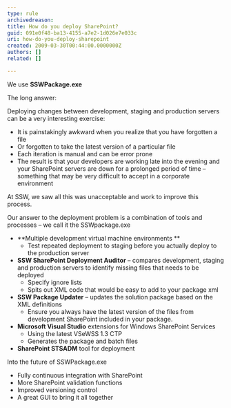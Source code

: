 ```yaml
---
type: rule
archivedreason: 
title: How do you deploy SharePoint?
guid: 091e0f48-ba13-4155-a7e2-1d026e7e033c
uri: how-do-you-deploy-sharepoint
created: 2009-03-30T00:44:00.0000000Z
authors: []
related: []

---
```


We use  **SSWPackage.exe**

The long answer:

Deploying changes between development, staging and production servers can be a very interesting exercise:

* It is painstakingly awkward when you realize that you have forgotten a file
* Or forgotten to take the latest version of a particular file
* Each iteration is manual and can be error prone
* The result is that your developers are working late into the evening and your SharePoint servers are down for a prolonged period of time – something that may be very difficult to accept in a corporate environment


At SSW, we saw all this was unacceptable and work to improve this process.

<!--endintro-->

Our answer to the deployment problem is a combination of tools and processes – we call it the SSWpackage.exe

* **Multiple development virtual machine environments
**
    * Test repeated deployment to staging before you actually deploy to the production server
* **SSW SharePoint Deployment Auditor** – compares development, staging and production servers to identify missing files that needs to be deployed
    * Specify ignore lists
    * Spits out XML code that would be easy to add to your package xml
* **SSW Package Updater** – updates the solution package based on the XML definitions
    * Ensure you always have the latest version of the files from development SharePoint included in your package.
* **Microsoft Visual Studio** extensions for Windows SharePoint Services
    * Using the latest VSeWSS 1.3 CTP
    * Generates the package and batch files
* **SharePoint STSADM** tool for deployment


Into the future of SSWPackage.exe

* Fully continuous integration with SharePoint
* More SharePoint validation functions
* Improved versioning control
* A great GUI to bring it all together
